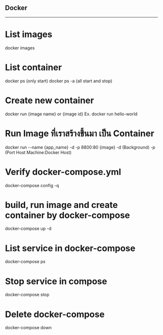 ## Docker
-----

# List images
docker images

# List container
docker ps  (only start)
docker ps -a (all start and stop)

# Create new container
docker run {image name} or {image id}
Ex. docker run hello-world

# Run Image ที่เราสร้างขึ้นมา เป็น Container
docker run --name {app_name} -d -p 8800:80 {image}
-d (Background)
-p (Port Host Machine:Docker Host)

# Verify docker-compose.yml
docker-compose config -q

# build, run image and create container by docker-compose
docker-compose up -d

# List service in docker-compose
docker-compose ps

# Stop service in compose
docker-compose stop

# Delete docker-compose
docker-compose down